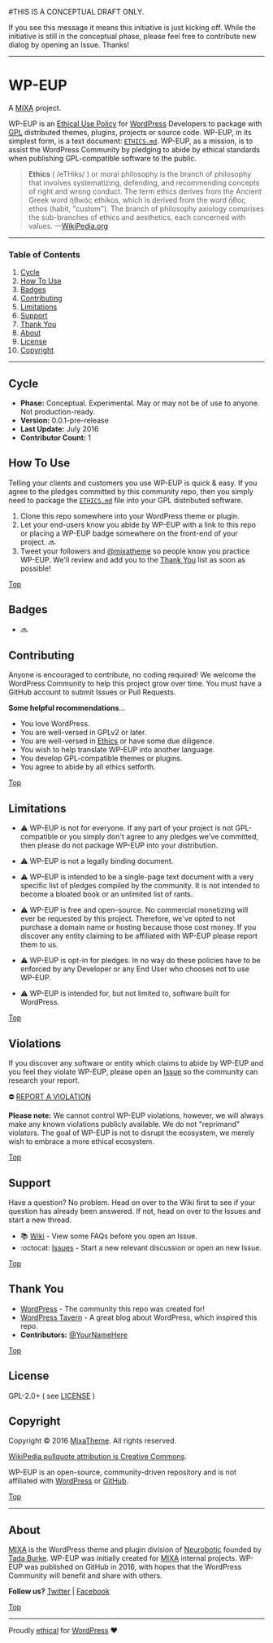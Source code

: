 #THIS IS A CONCEPTUAL DRAFT ONLY.

If you see this message it means this initiative is just kicking off. While the initiative is still in the conceptual phase, please feel free to contribute new dialog by opening an Issue. Thanks!

---

# WP-EUP
A [MIXA](https://mixatheme.com) project.

WP-EUP is an [Ethical Use Policy](//en.wikipedia.org/wiki/Ethics) for [WordPress](//wordpress.org) Developers to package with [GPL](//www.gnu.org/licenses/old-licenses/gpl-2.0.en.html) distributed themes, plugins, projects or source code. WP-EUP, in its simplest form, is a text document: [`ETHICS.md`](https://github.com/mixatheme/wp-eup/blob/master/ETHICS.md). WP-EUP, as a mission, is to assist the WordPress Community by pledging to abide by ethical standards when publishing GPL-compatible software to the public.

>**Ethics** ( /eTHiks/ ) or moral philosophy is the branch of philosophy that involves systematizing, defending, and recommending concepts of right and wrong conduct. The term ethics derives from the Ancient Greek word ἠθικός ethikos, which is derived from the word ἦθος ethos (habit, "custom"). The branch of philosophy axiology comprises the sub-branches of ethics and aesthetics, each concerned with values. —[WikiPedia.org](//en.wikipedia.org/wiki/Ethics)

---

### Table of Contents

1. [Cycle](https://github.com/mixatheme/wp-eup#cycle)
2. [How To Use](https://github.com/mixatheme/wp-eup#how-to-use)
2. [Badges](https://github.com/mixatheme/wp-eup#badges)
3. [Contributing](https://github.com/mixatheme/wp-eup#contributing)
4. [Limitations](https://github.com/mixatheme/wp-eup#limitations)
5. [Support](https://github.com/mixatheme/wp-eup#support)
6. [Thank You](https://github.com/mixatheme/wp-eup#thank-you)
7. [About](https://github.com/mixatheme/wp-eup#about)
8. [License](https://github.com/mixatheme/wp-eup#license)
9. [Copyright](https://github.com/mixatheme/wp-eup#copyright)

---

## Cycle

* **Phase:** Conceptual. Experimental. May or may not be of use to anyone. Not production-ready.
* **Version:** 0.0.1-pre-release
* **Last Update:** July 2016
* **Contributor Count:** 1

## How To Use
Telling your clients and customers you use WP-EUP is quick & easy. If you agree to the pledges committed by this community repo, then you simply need to package the [`ETHICS.md`](https://github.com/mixatheme/wp-eup/blob/master/ETHICS.md) file into your GPL distributed software.

1. Clone this repo somewhere into your WordPress theme or plugin.
2. Let your end-users know you abide by WP-EUP with a link to this repo or placing a WP-EUP badge somewhere on the front-end of your project. :soon:
3. Tweet your followers and [@mixatheme](//twitter.com/mixatheme) so people know you practice WP-EUP. We'll review and add you to the [Thank You](#thank-you) list as soon as possible!

[Top](https://github.com/mixatheme/wp-eup)

## Badges
* :soon:

## Contributing
Anyone is encouraged to contribute, no coding required! We welcome the WordPress Community to help this project grow over time. You must have a GitHub account to submit Issues or Pull Requests.

**Some helpful recommendations**...

* You love WordPress.
* You are well-versed in GPLv2 or later.
* You are well-versed in [Ethics](https://en.wikipedia.org/wiki/Ethics) or have some due diligence.
* You wish to help translate WP-EUP into another language.
* You develop GPL-compatible themes or plugins.
* You agree to abide by all ethics setforth.

[Top](https://github.com/mixatheme/wp-eup)

## Limitations

* :warning: WP-EUP is not for everyone. If any part of your project is not GPL-compatible or you simply don't agree to any pledges we've committed, then please do not package WP-EUP into your distribution.

* :warning: WP-EUP is not a legally binding document.

* :warning: WP-EUP is intended to be a single-page text document with a very specific list of pledges compiled by the community. It is not intended to become a bloated book or an unlimited list of rants.

* :warning: WP-EUP is free and open-source. No commercial monetizing will ever be requested by this project. Therefore, we've opted to not purchase a domain name or hosting because those cost money. If you discover any entity claiming to be affiliated with WP-EUP please report them to us.

* :warning: WP-EUP is opt-in for pledges. In no way do these policies have to be enforced by any Developer or any End User who chooses not to use WP-EUP. 

* :warning: WP-EUP is intended for, but not limited to, software built for WordPress.

[Top](https://github.com/mixatheme/wp-eup)

## Violations
If you discover any software or entity which claims to abide by WP-EUP and you feel they violate WP-EUP, please open an [Issue](//github.com/mixatheme/wp-eup/issues) so the community can research your report.

:no_entry: [REPORT A VIOLATION](//github.com/mixatheme/wp-eup/issues)

**Please note:** We cannot control WP-EUP violations, however, we will always make any known violations publicly available. We do not "reprimand" violators. The goal of WP-EUP is not to disrupt the ecosystem, we merely wish to embrace a more ethical ecosystem.

[Top](https://github.com/mixatheme/wp-eup)

## Support
Have a question? No problem. Head on over to the Wiki first to see if your question has already been answered. If not, head on over to the Issues and start a new thread.

* :books: [Wiki](https://github.com/mixatheme/wp-eup/wiki) - View some FAQs before you open an Issue.
* :octocat: [Issues](//github.com/mixatheme/wp-eup/issues) - Start a new relevant discussion or open an new Issue.

[Top](https://github.com/mixatheme/wp-eup)

## Thank You
* [WordPress](//wordpress.org) - The community this repo was created for!
* [WordPress Tavern](https://wptavern.com) - A great blog about WordPress, which inspired this repo.
* **Contributors:** [@YourNameHere](https://#)

[Top](https://github.com/mixatheme/wp-eup)

## License
GPL-2.0+ ( see [LICENSE](https://github.com/mixatheme/wp-eup/blob/master/LICENSE) )

## Copyright
Copyright © 2016 [MixaTheme](https://mixatheme.com). All rights reserved.

[WikiPedia pullquote attribution is Creative Commons](https://commons.wikimedia.org/wiki/Commons:Reusing_content_outside_Wikimedia).

WP-EUP is an open-source, community-driven repository and is not affiliated with [WordPress](https://wordpress.org) or [GitHub](//github.com).

[Top](https://github.com/mixatheme/wp-eup)

---

## About
[MIXA](https://mixatheme.com) is the WordPress theme and plugin division of [Neurobotic](http://neurobotic.com) founded by [Tada Burke](//github.com/tadaburke). WP-EUP was initially created for [MIXA](https://mixatheme.com) internal projects. WP-EUP was published on GitHub in 2016, with hopes that the WordPress Community will benefit and share with others.

**Follow us?** [Twitter](https://twitter.com/mixatheme) | [Facebook](https://facebook.com/MixaTheme)

[Top](https://github.com/mixatheme/wp-eup)

---
Proudly [ethical](https://github.com/mixatheme/wp-eup) for [WordPress](https://wordpress.org) :heart:
